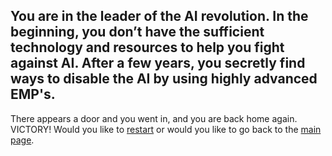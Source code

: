 You are in the leader of the AI revolution.
In the beginning, you don’t have the sufficient technology and resources to help you fight against AI.
After a few years, you secretly find ways to disable the AI by using highly advanced EMP's.  
---
There appears a door and you went in, and you are back home again.
VICTORY!
Would you like to [restart](../athome.md) or
would you like to go back to the [main page](../README.md).
